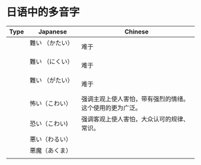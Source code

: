# 日语中的多音字


| Type   | Japanese                                                    | Chinese |
|------------|-----------------------------------------------------------|------------|
|          |  難い （かたい） 　　 |   难于  |
|          |  難い （にくい） 　　 |   难于  |
|          |  難い （がたい） 　　 |   难于  |
|          |  怖い（こわい）    | 强调主观上使人害怕，带有强烈的情绪。这个使用的更为广泛。     |
|          |  恐い（こわい)  |  强调客观上使人害怕，大众认可的规律、常识。    |
|          |  悪い（わるい）    |      |
|          |  悪魔（あくま）    |      |
|          |      |      |

